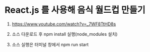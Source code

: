# React.js 를 사용해 음식 월드컵 만들기

1. <https://www.youtube.com/watch?v=_7WF8TtHD8s>

2. 소스 다운로드 후 npm install 실행(node_modules 설치)

3. 소스 실행은 터미널 창에서 npm run start

